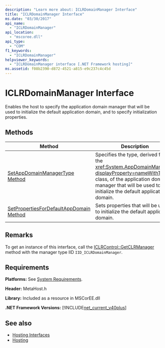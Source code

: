 ```yaml
---
description: "Learn more about: ICLRDomainManager Interface"
title: "ICLRDomainManager Interface"
ms.date: "03/30/2017"
api_name: 
  - "ICLRDomainManager"
api_location: 
  - "mscoree.dll"
api_type: 
  - "COM"
f1_keywords: 
  - "ICLRDomainManager"
helpviewer_keywords: 
  - "ICLRDomainManager interface [.NET Framework hosting]"
ms.assetid: f08b2390-d872-4521-a815-e9c237c4c45d
---
```

# ICLRDomainManager Interface

Enables the host to specify the application domain manager that will be used to initialize the default application domain, and to specify initialization properties.  
  
## Methods  
  
|Method|Description|  
|------------|-----------------|  
|[SetAppDomainManagerType Method](iclrdomainmanager-setappdomainmanagertype-method.md)|Specifies the type, derived from the <xref:System.AppDomainManager?displayProperty=nameWithType> class, of the application domain manager that will be used to initialize the default application domain.|  
|[SetPropertiesForDefaultAppDomain Method](iclrdomainmanager-setpropertiesfordefaultappdomain-method.md)|Sets properties that will be used to initialize the default application domain.|  
  
## Remarks  

 To get an instance of this interface, call the [ICLRControl::GetCLRManager](iclrcontrol-getclrmanager-method.md) method with the manager type IID `IID_ICLRDomainManager`.  
  
## Requirements  

 **Platforms:** See [System Requirements](../../../framework/get-started/system-requirements.md).  
  
 **Header:** MetaHost.h  
  
 **Library:** Included as a resource in MSCorEE.dll  
  
 **.NET Framework Versions:** [!INCLUDE[net_current_v40plus](../../../../includes/net-current-v40plus-md.md)]  
  
## See also

- [Hosting Interfaces](hosting-interfaces.md)
- [Hosting](index.md)
